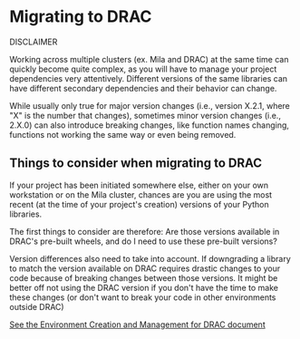 # Migrating to DRAC

DISCLAIMER

Working across multiple clusters (ex. Mila and DRAC) at the same time can quickly
become quite complex, as you will have to manage your project dependencies very
attentively. Different versions of the same libraries can have different secondary
dependencies and their behavior can change.

While usually only true for major version changes (i.e., version X.2.1, where "X" is the number that changes),
sometimes minor version changes (i.e., 2.X.0) can also introduce breaking changes, like
function names changing, functions not working the same way or even being removed.

## Things to consider when migrating to DRAC

If your project has been initiated somewhere else, either on your own workstation
or on the Mila cluster, chances are you are using the most recent (at the time of your
project's creation) versions of your Python libraries.

The first things to consider are therefore: Are those versions available in DRAC's
pre-built wheels, and do I need to use these pre-built versions?

Version differences also need to take into account. If downgrading a
library to match the version available on DRAC requires drastic changes to your code
because of breaking changes between those versions.  It might be better off not
using the DRAC version if you don't have the time to make these changes (or don't
want to break your code in other environments outside DRAC)

[See the Environment Creation and Management for DRAC document](environment_creation_drac.md)
